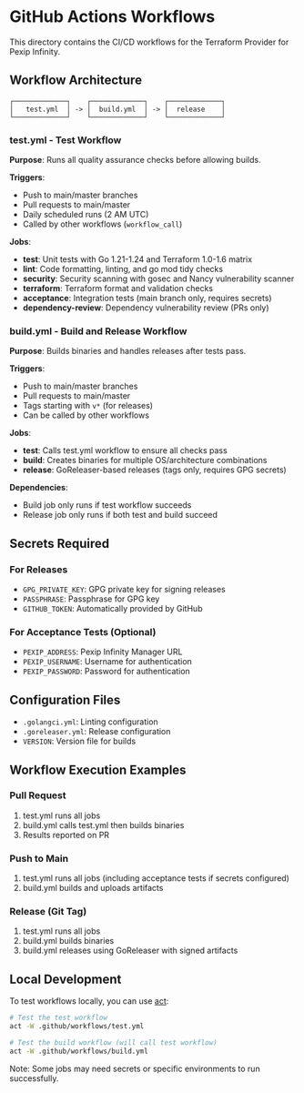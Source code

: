 # GitHub Actions Workflows

This directory contains the CI/CD workflows for the Terraform Provider for Pexip Infinity.

## Workflow Architecture

```
┌─────────────┐    ┌─────────────┐    ┌─────────────┐
│   test.yml  │ -> │  build.yml  │ -> │  release    │
└─────────────┘    └─────────────┘    └─────────────┘
```

### test.yml - Test Workflow

**Purpose**: Runs all quality assurance checks before allowing builds.

**Triggers**:
- Push to main/master branches
- Pull requests to main/master
- Daily scheduled runs (2 AM UTC)
- Called by other workflows (`workflow_call`)

**Jobs**:
- **test**: Unit tests with Go 1.21-1.24 and Terraform 1.0-1.6 matrix
- **lint**: Code formatting, linting, and go mod tidy checks
- **security**: Security scanning with gosec and Nancy vulnerability scanner
- **terraform**: Terraform format and validation checks
- **acceptance**: Integration tests (main branch only, requires secrets)
- **dependency-review**: Dependency vulnerability review (PRs only)

### build.yml - Build and Release Workflow

**Purpose**: Builds binaries and handles releases after tests pass.

**Triggers**:
- Push to main/master branches
- Pull requests to main/master
- Tags starting with `v*` (for releases)
- Can be called by other workflows

**Jobs**:
- **test**: Calls test.yml workflow to ensure all checks pass
- **build**: Creates binaries for multiple OS/architecture combinations
- **release**: GoReleaser-based releases (tags only, requires GPG secrets)

**Dependencies**:
- Build job only runs if test workflow succeeds
- Release job only runs if both test and build succeed

## Secrets Required

### For Releases
- `GPG_PRIVATE_KEY`: GPG private key for signing releases
- `PASSPHRASE`: Passphrase for GPG key
- `GITHUB_TOKEN`: Automatically provided by GitHub

### For Acceptance Tests (Optional)
- `PEXIP_ADDRESS`: Pexip Infinity Manager URL
- `PEXIP_USERNAME`: Username for authentication
- `PEXIP_PASSWORD`: Password for authentication

## Configuration Files

- `.golangci.yml`: Linting configuration
- `.goreleaser.yml`: Release configuration
- `VERSION`: Version file for builds

## Workflow Execution Examples

### Pull Request
1. test.yml runs all jobs
2. build.yml calls test.yml then builds binaries
3. Results reported on PR

### Push to Main
1. test.yml runs all jobs (including acceptance tests if secrets configured)
2. build.yml builds and uploads artifacts

### Release (Git Tag)
1. test.yml runs all jobs
2. build.yml builds binaries
3. build.yml releases using GoReleaser with signed artifacts

## Local Development

To test workflows locally, you can use [act](https://github.com/nektos/act):

```bash
# Test the test workflow
act -W .github/workflows/test.yml

# Test the build workflow (will call test workflow)
act -W .github/workflows/build.yml
```

Note: Some jobs may need secrets or specific environments to run successfully.